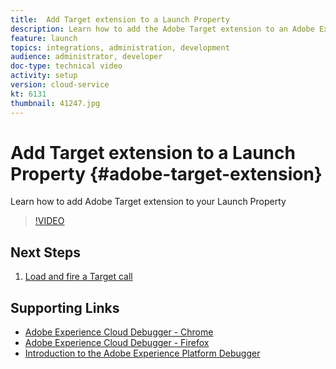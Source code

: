 ```yaml
---
title:  Add Target extension to a Launch Property
description: Learn how to add the Adobe Target extension to an Adobe Experience Platform Launch Property
feature: launch
topics: integrations, administration, development
audience: administrator, developer
doc-type: technical video
activity: setup
version: cloud-service
kt: 6131
thumbnail: 41247.jpg
---
```


# Add Target extension to a Launch Property {#adobe-target-extension}

Learn how to add Adobe Target extension to your Launch Property

>[!VIDEO](https://video.tv.adobe.com/v/41247?quality=12&learn=on)

## Next Steps

1. [Load and fire a Target call](./load-and-fire-target.md)

## Supporting Links

* [Adobe Experience Cloud Debugger - Chrome](https://chrome.google.com/webstore/detail/adobe-experience-cloud-de/ocdmogmohccmeicdhlhhgepeaijenapj) 
* [Adobe Experience Cloud Debugger - Firefox](https://addons.mozilla.org/en-US/firefox/addon/adobe-experience-platform-dbg/)
* [Introduction to the Adobe Experience Platform Debugger](https://docs.adobe.com/content/help/en/platform-learn/tutorials/data-ingestion/web-sdk/introduction-to-the-experience-platform-debugger.html)